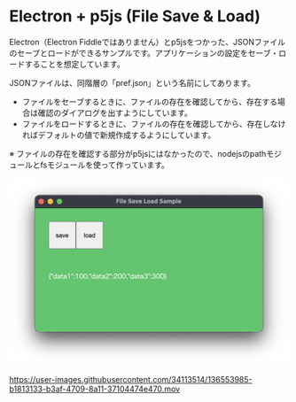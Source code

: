# Electron + p5js (File Save & Load)

Electron（Electron Fiddleではありません）とp5jsをつかった、JSONファイルのセーブとロードができるサンプルです。アプリケーションの設定をセーブ・ロードすることを想定しています。

JSONファイルは、同階層の「pref.json」という名前にしてあります。

- ファイルをセーブするときに、ファイルの存在を確認してから、存在する場合は確認のダイアログを出すようにしています。
- ファイルをロードするときに、ファイルの存在を確認してから、存在しなければデフォルトの値で新規作成するようにしています。

※ ファイルの存在を確認する部分がp5jsにはなかったので、nodejsのpathモジュールとfsモジュールを使って作っています。

<img src = "./screenshot_01.png"></img>

https://user-images.githubusercontent.com/34113514/136553985-b1813133-b3af-4709-8a11-37104474e470.mov

